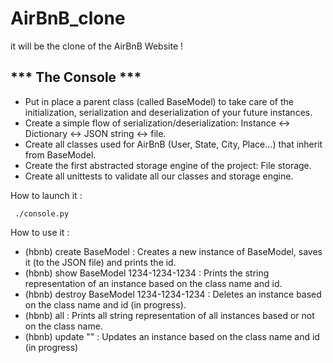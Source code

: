 # AirBnB_clone

it will be the clone of the AirBnB Website !

## *** The Console ***

 -  Put in place a parent class (called BaseModel) to take care of the initialization, serialization and deserialization of your future instances.
 -  Create a simple flow of serialization/deserialization: Instance <-> Dictionary <-> JSON string <-> file.
 -  Create all classes used for AirBnB (User, State, City, Place…) that inherit from BaseModel.
 -  Create the first abstracted storage engine of the project: File storage.
 -  Create all unittests to validate all our classes and storage engine.

 How to launch it :
 
     ./console.py
  
 How to use it :
 
  - (hbnb) create BaseModel : Creates a new instance of BaseModel, saves it (to the JSON file) and prints the id.
  - (hbnb) show BaseModel 1234-1234-1234 : Prints the string representation of an instance based on the class name and id.
  - (hbnb) destroy BaseModel 1234-1234-1234 : Deletes an instance based on the class name and id (in progress).
  - (hbnb) all : Prints all string representation of all instances based or not on the class name.
  - (hbnb) update <class name> <id> <attribute name> "<attribute value>" : Updates an instance based on the class name and id (in progress)
 
